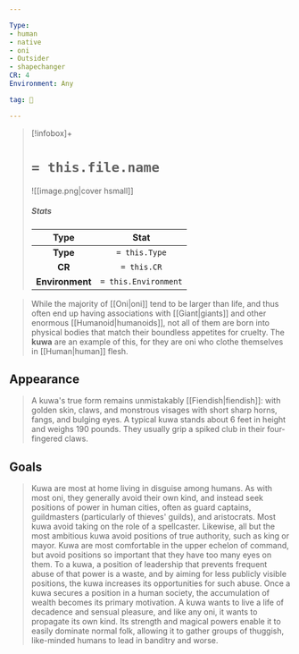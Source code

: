 ```yaml
---

Type:
- human
- native
- oni
- Outsider
- shapechanger
CR: 4
Environment: Any

tag: 👹

---
```


> [!infobox]+
> #  `= this.file.name`
> ![[image.png|cover hsmall]]
> ##### Stats
> Type | Stat |
> :---:|:---:|
> **Type** | `= this.Type` |
> **CR** | `= this.CR` |
> **Environment** | `= this.Environment` |



> While the majority of [[Oni|oni]] tend to be larger than life, and thus often end up having associations with [[Giant|giants]] and other enormous [[Humanoid|humanoids]], not all of them are born into physical bodies that match their boundless appetites for cruelty. The **kuwa** are an example of this, for they are oni who clothe themselves in [[Human|human]] flesh.


## Appearance

> A kuwa's true form remains unmistakably [[Fiendish|fiendish]]: with golden skin, claws, and monstrous visages with short sharp horns, fangs, and bulging eyes. A typical kuwa stands about 6 feet in height and weighs 190 pounds. They usually grip a spiked club in their four-fingered claws.


## Goals

> Kuwa are most at home living in disguise among humans. As with most oni, they generally avoid their own kind, and instead seek positions of power in human cities, often as guard captains, guildmasters (particularly of thieves' guilds), and aristocrats. Most kuwa avoid taking on the role of a spellcaster. Likewise, all but the most ambitious kuwa avoid positions of true authority, such as king or mayor. Kuwa are most comfortable in the upper echelon of command, but avoid positions so important that they have too many eyes on them. To a kuwa, a position of leadership that prevents frequent abuse of that power is a waste, and by aiming for less publicly visible positions, the kuwa increases its opportunities for such abuse. Once a kuwa secures a position in a human society, the accumulation of wealth becomes its primary motivation. A kuwa wants to live a life of decadence and sensual pleasure, and like any oni, it wants to propagate its own kind. Its strength and magical powers enable it to easily dominate normal folk, allowing it to gather groups of thuggish, like-minded humans to lead in banditry and worse.








